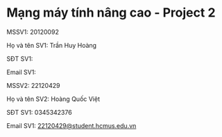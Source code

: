 # Mạng máy tính nâng cao - Project 2 

MSSV1: 20120092

Họ và tên SV1: Trần Huy Hoàng

SĐT SV1:

Email SV1: 


MSSV2: 22120429

Họ và tên SV2: Hoàng Quốc Việt

SĐT SV1: 0345342376

Email SV1: 22120429@student.hcmus.edu.vn
